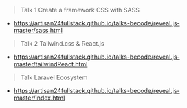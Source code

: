 
> Talk 1 Create a framework CSS with SASS

- https://artisan24fullstack.github.io/talks-becode/reveal.js-master/sass.html

> Talk 2 Tailwind.css & React.js
- https://artisan24fullstack.github.io/talks-becode/reveal.js-master/tailwindReact.html

> Talk  Laravel Ecosystem
- https://artisan24fullstack.github.io/talks-becode/reveal.js-master/index.html
